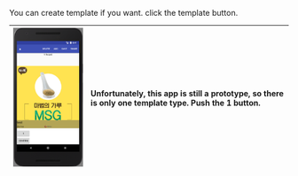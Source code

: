 You can create template if you want. click the template button.


|<img src = "https://raw.githubusercontent.com/Lee-Null/green-04/master/Documetation/images/click%20template.png" width="280">|Unfortunately, this app is still a prototype, so there is only one template type. Push the 1 button.|
|:-------------:|:--------------|
